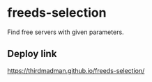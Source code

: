 # freeds-selection

Find free servers with given parameters.

## Deploy link

<https://thirdmadman.github.io/freeds-selection/>